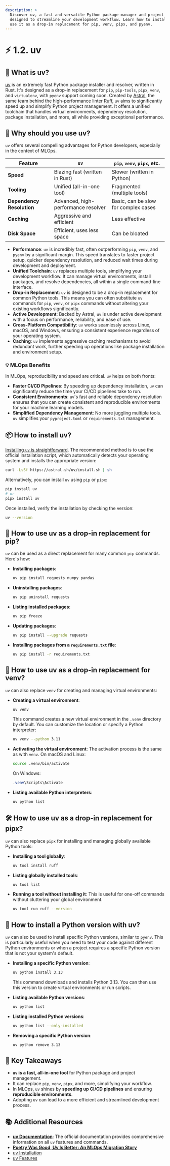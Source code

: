 ```yaml
---
description: >
  Discover uv, a fast and versatile Python package manager and project manager
  designed to streamline your development workflow. Learn how to install it and
  use it as a drop-in replacement for pip, venv, pipx, and pyenv.
---
```


# ⚡️ 1.2. uv

## 🤔 What is uv?

[uv](https://docs.astral.sh/uv/) is an extremely fast Python package installer
and resolver, written in Rust. It's designed as a drop-in replacement for `pip`,
`pip-tools`, `pipx`, `venv`, and `virtualenv`, with `pyenv` support coming soon.
Created by [Astral](https://astral.sh/), the same team behind the
high-performance linter [Ruff](https://docs.astral.sh/ruff/), `uv` aims to
significantly speed up and simplify Python project management. It offers a
unified toolchain that handles virtual environments, dependency resolution,
package installation, and more, all while providing exceptional performance.

## 🚀 Why should you use uv?

`uv` offers several compelling advantages for Python developers, especially in
the context of MLOps.

| Feature                 | `uv`                                | `pip`, `venv`, `pipx`, etc.          |
| ----------------------- | ----------------------------------- | ------------------------------------ |
| **Speed**               | Blazing fast (written in Rust)      | Slower (written in Python)           |
| **Tooling**             | Unified (all-in-one tool)           | Fragmented (multiple tools)          |
| **Dependency Resolution** | Advanced, high-performance resolver | Basic, can be slow for complex cases |
| **Caching**             | Aggressive and efficient            | Less effective                       |
| **Disk Space**          | Efficient, uses less space          | Can be bloated                       |

- **Performance**: `uv` is incredibly fast, often outperforming `pip`, `venv`,
  and `pyenv` by a significant margin. This speed translates to faster project
  setup, quicker dependency resolution, and reduced wait times during
  development and deployment.
- **Unified Toolchain**: `uv` replaces multiple tools, simplifying your
  development workflow. It can manage virtual environments, install packages, and
  resolve dependencies, all within a single command-line interface.
- **Drop-in Replacement**: `uv` is designed to be a drop-in replacement for
  common Python tools. This means you can often substitute `uv` commands for
  `pip`, `venv`, or `pipx` commands without altering your existing workflows
  significantly.
- **Active Development**: Backed by Astral, `uv` is under active development
  with a focus on performance, reliability, and ease of use.
- **Cross-Platform Compatibility**: `uv` works seamlessly across Linux, macOS,
  and Windows, ensuring a consistent experience regardless of your operating
  system.
- **Caching**: `uv` implements aggressive caching mechanisms to avoid redundant
  work, further speeding up operations like package installation and environment
  setup.

### 💡 MLOps Benefits

In MLOps, reproducibility and speed are critical. `uv` helps on both fronts:

- **Faster CI/CD Pipelines**: By speeding up dependency installation, `uv` can
  significantly reduce the time your CI/CD pipelines take to run.
- **Consistent Environments**: `uv`'s fast and reliable dependency resolution
  ensures that you can create consistent and reproducible environments for your
  machine learning models.
- **Simplified Dependency Management**: No more juggling multiple tools. `uv`
  simplifies your `pyproject.toml` or `requirements.txt` management.

## 📦 How to install uv?

[Installing `uv` is straightforward](https://docs.astral.sh/uv/getting-started/installation/).
The recommended method is to use the official installation script, which
automatically detects your operating system and installs the appropriate
version:

```bash
curl -LsSf https://astral.sh/uv/install.sh | sh
```

Alternatively, you can install `uv` using `pip` or `pipx`:

```bash
pip install uv
# or
pipx install uv
```

Once installed, verify the installation by checking the version:

```bash
uv --version
```

## 🥧 How to use uv as a drop-in replacement for pip?

`uv` can be used as a direct replacement for many common `pip` commands. Here's
how:

- **Installing packages**:

  ```bash
  uv pip install requests numpy pandas
  ```

- **Uninstalling packages**:

  ```bash
  uv pip uninstall requests
  ```

- **Listing installed packages**:

  ```bash
  uv pip freeze
  ```

- **Updating packages**:

  ```bash
  uv pip install --upgrade requests
  ```

- **Installing packages from a `requirements.txt` file**:

  ```bash
  uv pip install -r requirements.txt
  ```

## 🌳 How to use uv as a drop-in replacement for venv?

`uv` can also replace `venv` for creating and managing virtual environments:

- **Creating a virtual environment**:

  ```bash
  uv venv
  ```

  This command creates a new virtual environment in the `.venv` directory by
  default. You can customize the location or specify a Python interpreter:

  ```bash
  uv venv --python 3.11
  ```

- **Activating the virtual environment**:
  The activation process is the same as with `venv`. On macOS and Linux:

  ```bash
  source .venv/bin/activate
  ```

  On Windows:

  ```powershell
  .venv\Scripts\Activate
  ```

- **Listing available Python interpreters**:

  ```bash
  uv python list
  ```

## 🛠️ How to use uv as a drop-in replacement for pipx?

`uv` can also replace `pipx` for installing and managing globally available
Python tools:

- **Installing a tool globally**:

  ```bash
  uv tool install ruff
  ```

- **Listing globally installed tools**:

  ```bash
  uv tool list
  ```

- **Running a tool without installing it**:
  This is useful for one-off commands without cluttering your global
  environment.

  ```bash
  uv tool run ruff --version
  ```

## 🐍 How to install a Python version with uv?

`uv` can also be used to install specific Python versions, similar to `pyenv`.
This is particularly useful when you need to test your code against different
Python environments or when a project requires a specific Python version that is
not your system's default.

- **Installing a specific Python version**:

  ```bash
  uv python install 3.13
  ```

  This command downloads and installs Python 3.13. You can then use this version
  to create virtual environments or run scripts.
- **Listing available Python versions**:

  ```bash
  uv python list
  ```

- **Listing installed Python versions**:

  ```bash
  uv python list --only-installed
  ```

- **Removing a specific Python version**:

  ```bash
  uv python remove 3.13
  ```

## 🔑 Key Takeaways

- **`uv` is a fast, all-in-one tool** for Python package and project management.
- It can replace `pip`, `venv`, `pipx`, and more, simplifying your workflow.
- In MLOps, `uv` shines by **speeding up CI/CD pipelines** and ensuring
  **reproducible environments**.
- Adopting `uv` can lead to a more efficient and streamlined development process.

## 📚 Additional Resources

- **[uv Documentation](https://docs.astral.sh/uv/)**: The official documentation
  provides comprehensive information on all `uv` features and commands.
- **[Poetry Was Good, Uv Is Better: An MLOps Migration Story](https://medium.com/@fmind/poetry-was-good-uv-is-better-an-mlops-migration-story-f52bf0c6c703)**
- [uv Installation](https://docs.astral.sh/uv/getting-started/installation/)
- [uv Features](https://docs.astral.sh/uv/getting-started/features/)
